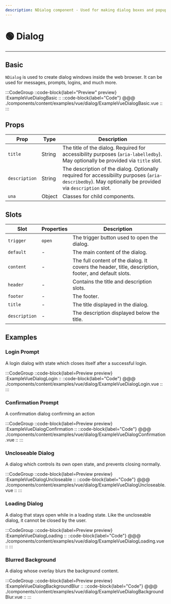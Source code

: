 ```yaml
---
description: NDialog component - Used for making dialog boxes and popup screens
---
```


# 🟢 Dialog

---

## Basic

`NDialog` is used to create dialog windows inside the web browser. It can be used for messages, prompts, logins, and much more.

:::CodeGroup
::code-block{label="Preview" preview}
  :ExampleVueDialogBasic
::
::code-block{label="Code"}
@@@ ./components/content/examples/vue/dialog/ExampleVueDialogBasic.vue
::
:::

## Props

| Prop          | Type   | Description
| ----          | ----   | ----
| `title`       | String | The title of the dialog. Required for accessibility purposes (`aria-labelledby`). May optionally be provided via `title` slot.
| `description` | String | The description of the dialog. Optionally required for accessibiilty purposes (`aria-describedby`). May optionally be provided via `description` slot.
| `una`         | Object | Classes for child components.

## Slots

| Slot          | Properties | Description
| ------------- | ---------- | ---------------------------------------------
| `trigger`     | `open`     | The trigger button used to open the dialog.
| `default`     | -          | The main content of the dialog.
| `content`     | -          | The full content of the dialog. It covers the header, title, description, footer, and default slots.
| `header`      | -          | Contains the title and description slots.
| `footer`      | -          | The footer.
| `title`       | -          | The title displayed in the dialog.
| `description` | -          | The description displayed below the title.

## Examples

### Login Prompt

A login dialog with state which closes itself after a successful login.

:::CodeGroup
::code-block{label=Preview preview}
  :ExampleVueDialogLogin
::
::code-block{label="Code"}
@@@ ./components/content/examples/vue/dialog/ExampleVueDialogLogin.vue
::
:::

### Confirmation Prompt

A confirmation dialog confirming an action

:::CodeGroup
::code-block{label=Preview preview}
  :ExampleVueDialogConfirmation
::
::code-block{label="Code"}
@@@ ./components/content/examples/vue/dialog/ExampleVueDialogConfirmation.vue
::
:::

### Uncloseable Dialog

A dialog which controls its own open state, and prevents closing normally.

:::CodeGroup
::code-block{label=Preview preview}
  :ExampleVueDialogUncloseable
::
::code-block{label="Code"}
@@@ ./components/content/examples/vue/dialog/ExampleVueDialogUncloseable.vue
::
:::

### Loading Dialog

A dialog that stays open while in a loading state. Like the uncloseable dialog, it cannot be closed by the user.

:::CodeGroup
::code-block{label=Preview preview}
  :ExampleVueDialogLoading
::
::code-block{label="Code"}
@@@ ./components/content/examples/vue/dialog/ExampleVueDialogLoading.vue
::
:::

### Blurred Background

A dialog whose overlay blurs the background content.

:::CodeGroup
::code-block{label=Preview preview}
  :ExampleVueDialogBackgroundBlur
::
::code-block{label="Code"}
@@@ ./components/content/examples/vue/dialog/ExampleVueDialogBackgroundBlur.vue
::
:::
